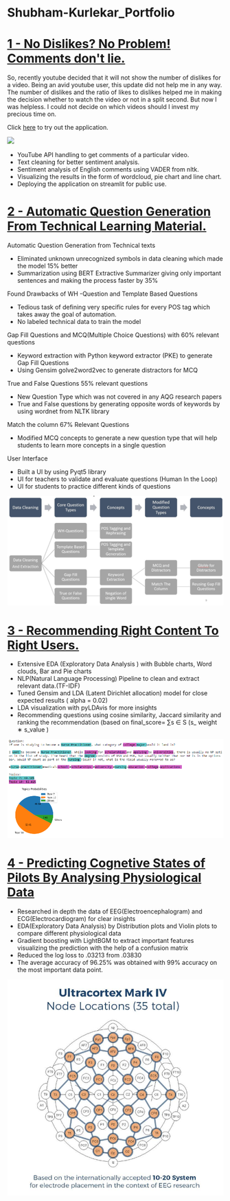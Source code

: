 # Shubham-Kurlekar_Portfolio

# [1 - No Dislikes? No Problem! Comments don't lie.](https://github.com/shubhamk8597/alternative_youtube_dislikes)

So, recently youtube decided that it will not show the number of dislikes for a video. Being an avid youtube user, this update did not help me in any way. The number of dislikes and the ratio of likes to dislikes helped me in making the decision whether to watch the video or not in a split second. But now I was helpless. I could not decide on which videos should I invest my precious time on.

Click [here](https://share.streamlit.io/shubhamk8597/alternative_youtube_dislikes/main/yt_comment_nlp.py) to try out the application.

![](Images/yt_dislike_problem.gif)

* YouTube API handling to get comments of a particular video.
* Text cleaning for better sentiment analysis.
* Sentiment analysis of English comments using VADER from nltk.
* Visualizing the results in the form of wordcloud, pie chart and line chart.
* Deploying the application on streamlit for public use.


# [2 - Automatic Question Generation From Technical Learning Material.](https://github.com/shubhamk8597/College-Project--Automatic-Question-Generation-From-Educational-Text)

Automatic Question Generation from Technical texts
- Eliminated unknown unrecognized symbols in data cleaning which made the model 15% better
- Summarization using BERT Extractive Summarizer giving only important sentences and making the process faster by 35%

Found Drawbacks of WH -Question and Template Based Questions
- Tedious task of defining very specific rules for every POS tag which takes away the goal of automation.
- No labeled technical data to train the model

Gap Fill Questions and MCQ(Multiple Choice Questions) with 60% relevant questions
- Keyword extraction with Python keyword extractor (PKE) to generate Gap Fill Questions
- Using Gensim golve2word2vec to generate distractors for MCQ 

True and False Questions 55% relevant questions
- New Question Type which was not covered in any AQG research papers
- True and False questions by generating opposite words of keywords by using wordnet from NLTK library

Match the column 67% Relevant Questions
- Modified MCQ concepts to generate a new question type that will help students to learn more concepts in a single question

User Interface
- Built a UI by using Pyqt5 library
- UI for teachers to validate and evaluate questions (Human In the Loop)
- UI for students to practice different kinds of questions

![](Images/worrkflow.jfif)

# [3 - Recommending Right Content To Right Users.](https://github.com/shubhamk8597/Project---Recommending-Right-Content-To-Right-Users/blob/main/README.md)

* Extensive EDA (Exploratory Data Analysis ) with Bubble charts, Word clouds, Bar and Pie charts
* NLP(Natural Language Processing) Pipeline to clean and extract relevant data.(TF-IDF)
* Tuned Gensim and LDA (Latent Dirichlet allocation) model for close expected results ( alpha = 0.02)
* LDA visualization with pyLDAvis for more insights
* Recommending questions using cosine similarity, Jaccard similarity and ranking the recommendation (based on final_score= ∑s ∈ S (s_ weight ∗ s_value )

![](Images/19.png)

# [4 - Predicting Cognetive States of Pilots By Analysing Physiological Data](https://github.com/shubhamk8597/Project---Predicting-Cognetive-States-of-Pilots-By-Analysing-Physiological-Data)

* Researched in depth the data of EEG(Electroencephalogram) and ECG(Electrocardiogram) for clear insights
* EDA(Exploratory Data Analysis) by Distribution plots and Violin plots to compare different physiological data
* Gradient boosting with LightBGM to extract important features visualizing the prediction with the help of a confusion matrix
* Reduced the log loss to .03213 from .03830 
* The average accuracy of 96.25% was obtained with 99% accuracy on the most important data point.

![](Images/9.jpg)
